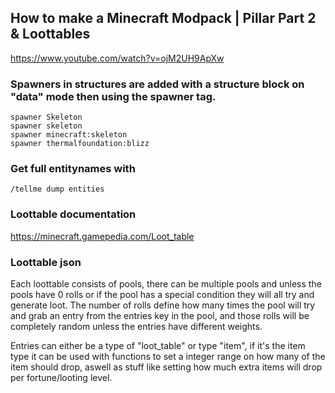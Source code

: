 ## How to make a Minecraft Modpack | Pillar Part 2 & Loottables
https://www.youtube.com/watch?v=ojM2UH9ApXw

### Spawners in structures are added with a structure block on "data" mode then using the spawner tag.
`spawner Skeleton`  
`spawner skeleton`  
`spawner minecraft:skeleton`  
`spawner thermalfoundation:blizz`  

### Get full entitynames with
`/tellme dump entities`

### Loottable documentation
https://minecraft.gamepedia.com/Loot_table

### Loottable json
Each loottable consists of pools, there can be multiple pools and unless the pools have 0 rolls or if the pool has a special condition they will all try and generate loot.
The number of rolls define how many times the pool will try and grab an entry from the entries key in the pool, and those rolls will be completely random unless the entries have different weights.

Entries can either be a type of "loot_table" or type "item", if it's the item type it can be used with functions to set a integer range on how many of the item should drop, aswell as stuff like setting how much extra items will drop per fortune/looting level.